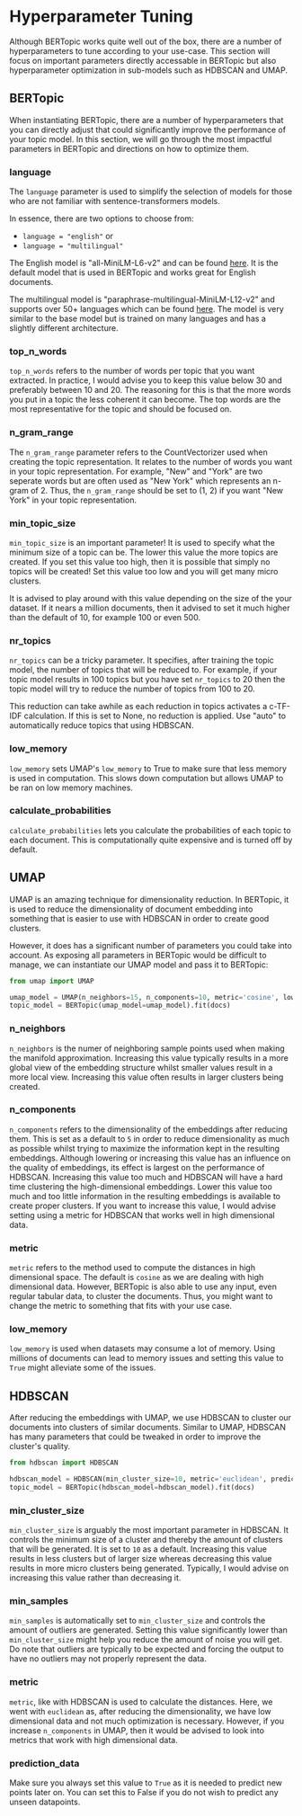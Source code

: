 # Hyperparameter Tuning

Although BERTopic works quite well out of the box, there are a number of hyperparameters to tune according to your use-case. 
This section will focus on important parameters directly accessable in BERTopic but also hyperparameter optimization in sub-models 
such as HDBSCAN and UMAP.

## **BERTopic**

When instantiating BERTopic, there are a number of hyperparameters that you can directly adjust that could significantly improve the performance of your topic model. In this section, we will go through the most impactful parameters in BERTopic and directions on how to optimize them. 

### **language**
The `language` parameter is used to simplify the selection of models for those who are not familiar with sentence-transformers models. 

In essence, there are two options to choose from:  

* `language = "english"` or
* `language = "multilingual"`

The English model is "all-MiniLM-L6-v2" and can be found [here](https://www.sbert.net/docs/pretrained_models.html). It is the default model that is used in BERTopic and works great for English documents. 

The multilingual model is "paraphrase-multilingual-MiniLM-L12-v2" and supports over 50+ languages which can be found [here](https://www.sbert.net/docs/pretrained_models.html). The model is very similar to the base model but is trained on many languages and has a slightly different architecture. 

### **top_n_words**

`top_n_words` refers to the number of words per topic that you want extracted. In practice, I would advise you to keep this value below 30 and preferably between 10 and 20. The reasoning for this is that the more words you put in a topic the less coherent it can become. The top words are the most representative for the topic and should be focused on. 

### **n_gram_range**
The `n_gram_range` parameter refers to the CountVectorizer used when creating the topic representation. It relates to the number of words you want in your topic representation. For example, "New" and "York" are two seperate words but are often used as "New York" which represents an n-gram of 2. Thus, the `n_gram_range` should be set to (1, 2) if you want "New York" in your topic representation. 

### **min_topic_size**
`min_topic_size` is an important parameter! It is used to specify what the minimum size of a topic can be. The lower this value the more topics are created. If you set this value too high, then it is possible that simply no topics will be created! Set this value too low and you will get many micro clusters. 

It is advised to play around with this value depending on the size of the your dataset. If it nears a million documents, then it advised to set it much higher than the default of 10, for example 100 or even 500. 

### **nr_topics**
`nr_topics` can be a tricky parameter. It specifies, after training the topic model, the number of topics that will be reduced to. For example, if your topic model results in 100 topics but you have set `nr_topics` to 20 then the topic model will try to reduce the number of topics from 100 to 20. 

This reduction can take awhile as each reduction in topics activates a c-TF-IDF calculation. If this is set to None, no reduction is applied. Use "auto" to automatically reduce topics that using HDBSCAN.

### **low_memory**
`low_memory` sets UMAP's `low_memory` to True to make sure that less memory is used in computation. This slows down computation but allows UMAP to be ran on low memory machines. 

### **calculate_probabilities**
`calculate_probabilities` lets you calculate the probabilities of each topic to each document. This is computationally quite expensive and is turned off by default. 

## **UMAP**

UMAP is an amazing technique for dimensionality reduction. In BERTopic, it is used to reduce the dimensionality of document embedding into something that is easier to use with HDBSCAN in order to create good clusters.

However, it does has a significant number of parameters you could take into account. As exposing all parameters in BERTopic would be difficult to manage, we can instantiate our UMAP model and pass it to BERTopic:

```python
from umap import UMAP

umap_model = UMAP(n_neighbors=15, n_components=10, metric='cosine', low_memory=False)
topic_model = BERTopic(umap_model=umap_model).fit(docs)
```

### **n_neighbors**
`n_neighbors` is the numer of neighboring sample points used when making the manifold approximation. Increasing this value typically results in a 
more global view of the embedding structure whilst smaller values result in a more local view. Increasing this value often results in larger clusters 
being created. 

### **n_components**
`n_components` refers to the dimensionality of the embeddings after reducing them. This is set as a default to `5` in order to reduce dimensionality 
as much as possible whilst trying to maximize the information kept in the resulting embeddings. Although lowering or increasing this value has an influence on the quality of embeddings, its effect is largest on the performance of HDBSCAN. Increasing this value too much and HDBSCAN will have a 
hard time clustering the high-dimensional embeddings. Lower this value too much and too little information in the resulting embeddings is available 
to create proper clusters. If you want to increase this value, I would advise setting using a metric for HDBSCAN that works well in high dimensional data. 

### **metric**
`metric` refers to the method used to compute the distances in high dimensional space. The default is `cosine` as we are dealing with high dimensional data. However, BERTopic is also able to use any input, even regular tabular data, to cluster the documents. Thus, you might want to change the metric 
to something that fits with your use case. 

### **low_memory**
`low_memory` is used when datasets may consume a lot of memory. Using millions of documents can lead to memory issues and setting this value to `True` 
might alleviate some of the issues. 

## **HDBSCAN**
After reducing the embeddings with UMAP, we use HDBSCAN to cluster our documents into clusters of similar documents. Similar to UMAP, HDBSCAN has many parameters that could be tweaked in order to improve the cluster's quality.

```python
from hdbscan import HDBSCAN

hdbscan_model = HDBSCAN(min_cluster_size=10, metric='euclidean', prediction_data=True)
topic_model = BERTopic(hdbscan_model=hdbscan_model).fit(docs)
```

### **min_cluster_size**
`min_cluster_size` is arguably the most important parameter in HDBSCAN. It controls the minimum size of a cluster and thereby the amount of clusters 
that will be generated. It is set to `10` as a default. Increasing this value results in less clusters but of larger size whereas decreasing this value 
results in more micro clusters being generated. Typically, I would advise on increasing this value rather than decreasing it. 

### **min_samples**
`min_samples` is automatically set to `min_cluster_size` and controls the amount of outliers are generated. Setting this value significantly lower than 
`min_cluster_size` might help you reduce the amount of noise you will get. Do note that outliers are typically to be expected and forcing the output 
to have no outliers may not properly represent the data. 

### **metric**
`metric`, like with HDBSCAN is used to calculate the distances. Here, we went with `euclidean` as, after reducing the dimensionality, we have 
low dimensional data and not much optimization is necessary. However, if you increase `n_components` in UMAP, then it would be advised to look into 
metrics that work with high dimensional data. 

### **prediction_data**
Make sure you always set this value to `True` as it is needed to predict new points later on. You can set this to False if you do not wish to predict 
any unseen datapoints. 
